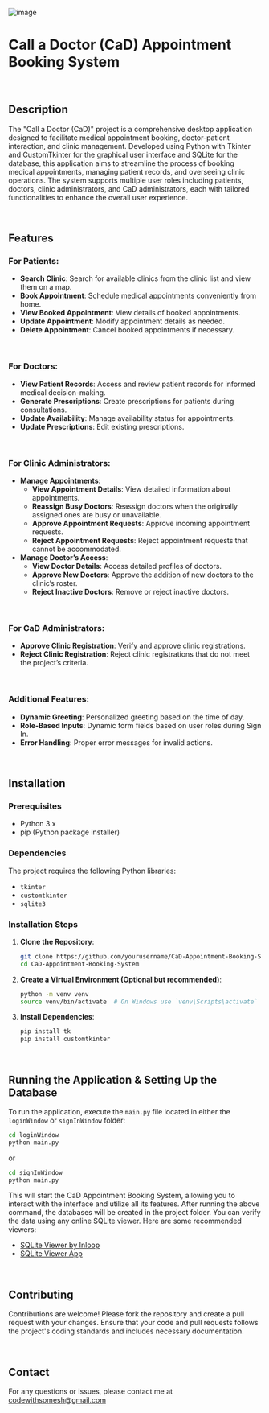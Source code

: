 ![image](https://github.com/CodeWithSomesh/Call-A-Doctor/assets/123357802/35f74a8a-0157-4f6d-9980-c96947586e61)

# Call a Doctor (CaD) Appointment Booking System

<br>

## Description

The "Call a Doctor (CaD)" project is a comprehensive desktop application designed to facilitate medical appointment booking, doctor-patient interaction, and clinic management. Developed using Python with Tkinter and CustomTkinter for the graphical user interface and SQLite for the database, this application aims to streamline the process of booking medical appointments, managing patient records, and overseeing clinic operations. The system supports multiple user roles including patients, doctors, clinic administrators, and CaD administrators, each with tailored functionalities to enhance the overall user experience.

<br>

## Features

### For Patients:
- **Search Clinic**: Search for available clinics from the clinic list and view them on a map.
- **Book Appointment**: Schedule medical appointments conveniently from home.
- **View Booked Appointment**: View details of booked appointments.
- **Update Appointment**: Modify appointment details as needed.
- **Delete Appointment**: Cancel booked appointments if necessary.

<br>

### For Doctors:
- **View Patient Records**: Access and review patient records for informed medical decision-making.
- **Generate Prescriptions**: Create prescriptions for patients during consultations.
- **Update Availability**: Manage availability status for appointments.
- **Update Prescriptions**: Edit existing prescriptions.

<br>

### For Clinic Administrators:
- **Manage Appointments**:
  - **View Appointment Details**: View detailed information about appointments.
  - **Reassign Busy Doctors**: Reassign doctors when the originally assigned ones are busy or unavailable.
  - **Approve Appointment Requests**: Approve incoming appointment requests.
  - **Reject Appointment Requests**: Reject appointment requests that cannot be accommodated.
- **Manage Doctor’s Access**:
  - **View Doctor Details**: Access detailed profiles of doctors.
  - **Approve New Doctors**: Approve the addition of new doctors to the clinic’s roster.
  - **Reject Inactive Doctors**: Remove or reject inactive doctors.
 
<br>

### For CaD Administrators:
- **Approve Clinic Registration**: Verify and approve clinic registrations.
- **Reject Clinic Registration**: Reject clinic registrations that do not meet the project’s criteria.

<br>

### Additional Features:
- **Dynamic Greeting**: Personalized greeting based on the time of day.
- **Role-Based Inputs**: Dynamic form fields based on user roles during Sign In.
- **Error Handling**: Proper error messages for invalid actions.

<br>

## Installation

### Prerequisites
- Python 3.x
- pip (Python package installer)

### Dependencies
The project requires the following Python libraries:
- `tkinter`
- `customtkinter`
- `sqlite3`

### Installation Steps

1. **Clone the Repository**:
   ```sh
   git clone https://github.com/yourusername/CaD-Appointment-Booking-System.git
   cd CaD-Appointment-Booking-System
   ```

2. **Create a Virtual Environment (Optional but recommended)**:
   ```sh
   python -m venv venv
   source venv/bin/activate  # On Windows use `venv\Scripts\activate`
   ```

3. **Install Dependencies**:
   ```sh
   pip install tk
   pip install customtkinter
   ```

<br>

## Running the Application & Setting Up the Database

To run the application, execute the `main.py` file located in either the `loginWindow` or `signInWindow` folder:

```sh
cd loginWindow
python main.py
```
or
```sh
cd signInWindow
python main.py
```

This will start the CaD Appointment Booking System, allowing you to interact with the interface and utilize all its features. 
After running the above command, the databases will be created in the project folder. You can verify the data using any online SQLite viewer. Here are some recommended viewers:
- [SQLite Viewer by Inloop](https://inloop.github.io/sqlite-viewer/)
- [SQLite Viewer App](https://sqliteviewer.app)

<br>

## Contributing

Contributions are welcome! Please fork the repository and create a pull request with your changes. Ensure that your code and pull requests follows the project's coding standards and includes necessary documentation.

<br>

## Contact

For any questions or issues, please contact me at codewithsomesh@gmail.com


